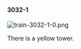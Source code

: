 #### 3032-1
![train-3032-1-0.png](https://github.com/lil-lab/nlvr/raw/master/nlvr/train/images/45/train-3032-1-0.png "train-3032-1-0.png")

There is a yellow tower.